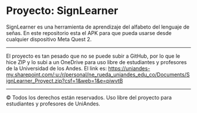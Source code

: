 # Proyecto:  SignLearner 
SignLearner es una herramienta de aprendizaje del alfabeto del lenguaje de señas.
En este repositorio esta el APK para que pueda usarse desde cualquier dispositivo Meta Quest 2.

------------------------------------
El proyecto es tan pesado que no se puede subir a GitHub, por lo que le hice ZIP y lo subi a un OneDrive para uso libre de estudiantes y profesores de la Universidad de los Andes.
El link es: 
https://uniandes-my.sharepoint.com/:u:/r/personal/ne_rueda_uniandes_edu_co/Documents/SignLearner_Proyect.zip?csf=1&web=1&e=piwvtB

------------------------------------
© Todos los derechos están reservados. 
Uso libre del proyecto para estudiantes y profesores de UniAndes.
